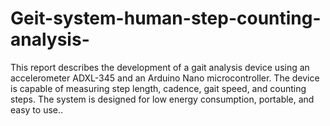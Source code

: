 # Geit-system-human-step-counting-analysis-
This report describes the development of a gait analysis device using an accelerometer ADXL-345 and an Arduino Nano microcontroller. The device is capable of measuring step length, cadence, gait speed, and counting steps. The system is designed for low energy consumption, portable, and easy to use..
